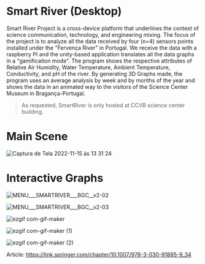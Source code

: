 # Smart River (Desktop)

Smart River Project is a cross-device platform that underlines the context of science communication, technology, and engineering mixing. The focus of the project is to analyze all the data received by four (n=4) sensors points installed under the "Fervença River" in Portugal. We receive the data with a raspberry PI and the unity-based application translates all the data graphs in a "gamification mode". The program shows the respective attributes of Relative Air Humidity, Water Temperature, Ambient Temperature, Conductivity, and pH of the river. By generating 3D Graphs made, the program uses an average analysis by week and by months of the year and shows the data in an animated way to the visitors of the Science Center Museum in Bragança-Portugal.

> As requested, SmartRiver is only hosted at CCVB science center building.

# Main Scene
![Captura de Tela 2022-11-15 às 13 31 24](https://user-images.githubusercontent.com/21102697/201932009-6c28be2a-67c5-423d-89f5-c129d16c0648.png)

# Interactive Graphs
![MENU___SMARTRIVER___BGC__v2-02](https://user-images.githubusercontent.com/21102697/93584472-41f55400-f99d-11ea-812d-3f0ed58ebaad.jpg)

![MENU___SMARTRIVER___BGC__v2-03](https://user-images.githubusercontent.com/21102697/93584476-43268100-f99d-11ea-8bcc-466b6b93b1b0.jpg)

![ezgif com-gif-maker](https://user-images.githubusercontent.com/21102697/201931797-f74a38c7-afe3-4093-af5b-e00da7382e20.gif)

![ezgif com-gif-maker (1)](https://user-images.githubusercontent.com/21102697/201931835-9e692409-7586-4c72-baac-a82b56c8e805.gif)

![ezgif com-gif-maker (2)](https://user-images.githubusercontent.com/21102697/201933215-d0e1eaa0-81f4-4f28-8dfe-16d6a50a5256.gif)

Article: https://link.springer.com/chapter/10.1007/978-3-030-91885-9_34
